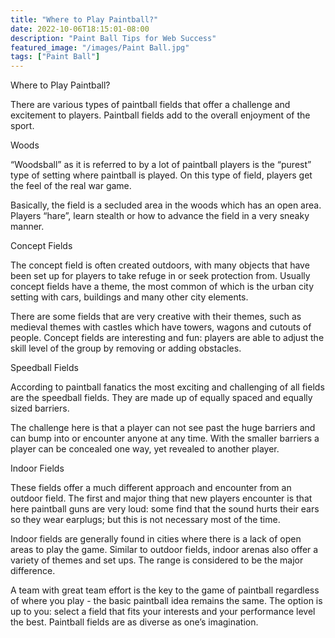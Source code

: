 ```yaml
---
title: "Where to Play Paintball?"
date: 2022-10-06T18:15:01-08:00
description: "Paint Ball Tips for Web Success"
featured_image: "/images/Paint Ball.jpg"
tags: ["Paint Ball"]
---
```


Where to Play Paintball?

There are various types of paintball fields that offer a challenge and excitement to players. Paintball fields add to the overall enjoyment of the sport.

Woods

“Woodsball” as it is referred to by a lot of paintball players is the “purest” type of setting where paintball is played.  On this type of field, players get the feel of the real war game.

Basically, the field is a secluded area in the woods which has an open area.  Players “hare”, learn stealth or how to advance the field in a very sneaky manner. 

Concept Fields

The concept field is often created outdoors, with many objects that have been set up for players to take refuge in or seek protection from.  Usually concept fields have a theme, the most common of which is the urban city setting with cars, buildings and many other city elements. 

There are some fields that are very creative with their themes, such as medieval themes with castles which have towers, wagons and cutouts of people.  Concept fields are interesting and fun: players are able to adjust the skill level of the group by removing or adding obstacles.

Speedball Fields

According to paintball fanatics the most exciting and challenging of all fields are the speedball fields. They are made up of equally spaced and equally sized barriers. 

The challenge here is that a player can not see past the huge barriers and can bump into or encounter anyone at any time.  With the smaller barriers a player can be concealed one way, yet revealed to another player.

Indoor Fields

These fields offer a much different approach and encounter from an outdoor field. The first and major thing that new players encounter is that here paintball guns are very loud: some find that the sound hurts their ears so they wear earplugs; but this is not necessary most of the time.

Indoor fields are generally found in cities where there is a lack of open areas to play the game. Similar to outdoor fields, indoor arenas also offer a variety of themes and set ups. The range is considered to be the major difference. 

A team with great team effort is the key to the game of paintball regardless of where you play - the basic paintball idea remains the same. The option is up to you:  select a field that fits your interests and your performance level the best.  Paintball fields are as diverse as one’s imagination. 


